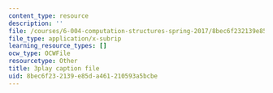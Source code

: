 ```yaml
---
content_type: resource
description: ''
file: /courses/6-004-computation-structures-spring-2017/8bec6f232139e85da461210593a5bcbe_YOABS3tTHVc.srt
file_type: application/x-subrip
learning_resource_types: []
ocw_type: OCWFile
resourcetype: Other
title: 3play caption file
uid: 8bec6f23-2139-e85d-a461-210593a5bcbe
---
```

